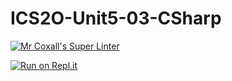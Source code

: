 # ICS2O-Unit5-03-CSharp

[![Mr Coxall's Super Linter](https://github.com/Liya-Getachew/ICS2O-Unit5-03-CSharp/workflows/Mr%20Coxall's%20Super%20Linter/badge.svg)](https://github.com/Liya-Getachew/ICS2O-Unit5-03-CSharp/actions)

[![Run on Repl.it](https://repl.it/badge/github/Liya-Getachew/ICS2O-Unit5-03-CSharp)](https://repl.it/github/Liya-Getachew/ICS2O-Unit5-03-CSharp)
